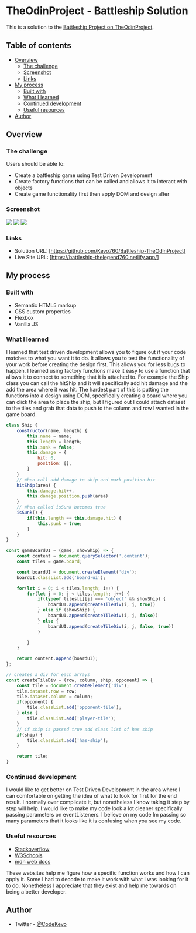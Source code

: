 # TheOdinProject - Battleship Solution

This is a solution to the [Battleship Project on TheOdinProject](https://www.theodinproject.com/lessons/node-path-javascript-battleship).

## Table of contents

- [Overview](#overview)
  - [The challenge](#the-challenge)
  - [Screenshot](#screenshot)
  - [Links](#links)
- [My process](#my-process)
  - [Built with](#built-with)
  - [What I learned](#what-i-learned)
  - [Continued development](#continued-development)
  - [Useful resources](#useful-resources)
- [Author](#author)


## Overview

### The challenge

Users should be able to:

- Create a battleship game using Test Driven Development
- Create factory functions that can be called and allows it to interact with objects
- Create game functionality first then apply DOM and design after


### Screenshot

![](./screnshots/placeship.jpg)
![](./screnshots/placeship2.jpg)
![](./screnshots/board.jpg)


### Links

- Solution URL: [https://github.com/Kevo760/Battleship-TheOdinProject]
- Live Site URL: [https://battleship-thelegend760.netlify.app/]

## My process

### Built with

- Semantic HTML5 markup
- CSS custom properties
- Flexbox
- Vanilla JS



### What I learned

I learned that test driven development allows you to figure out if your code matches to what you want it to do. It allows you to test the functionality of your work before creating the design first. This allows you for less bugs to happen. I learned using factory functions make it easy to use a function that allows it to connect to something that it is attached to. For example the Ship class you can call the hitShip and it will specifically add hit damage and the add the area where it was hit. The hardest part of this is putting the functions into a design using DOM, specifically creating a board where you can click the area to place the ship, but I figured out I could attach dataset to the tiles and grab that data to push to the column and row I wanted in the game board. 




```js
class Ship {
    constructor(name, length) {
        this.name = name;
        this.length = length;
        this.sunk = false;
        this.damage = {
            hit: 0,
            position: [],
        }
    }
    // When call add damage to ship and mark position hit
    hitShip(area) {
        this.damage.hit++,
        this.damage.position.push(area)
    }
    // When called isSunk becomes true
    isSunk() {
        if(this.length == this.damage.hit) {
            this.sunk = true;
        }
    }
}

const gameBoardUI = (game, showShip) => {
    const content = document.querySelector('.content');
    const tiles = game.board;

    const boardUI = document.createElement('div');
    boardUI.classList.add('board-ui');

    for(let i = 0; i < tiles.length; i++) {
        for(let j = 0; j < tiles.length; j++) {
            if(typeof tiles[i][j] === 'object' && showShip) {
                boardUI.append(createTileDiv(i, j, true))
            } else if (showShip) {
                boardUI.append(createTileDiv(i, j, false))
            } else {
                boardUI.append(createTileDiv(i, j, false, true))
            }

        }
    }

    return content.append(boardUI);
};

// creates a div for each arrays
const createTileDiv = (row, column, ship, opponent) => {
    const tile = document.createElement('div');
    tile.dataset.row = row;
    tile.dataset.column = column;
    if(opponent) {
        tile.classList.add('opponent-tile');
    } else {
        tile.classList.add('player-tile');
    }
    // if ship is passed true add class list of has ship
    if(ship) {
        tile.classList.add('has-ship');
    }

    return tile;
}
```


### Continued development

I would like to get better on Test Driven Development in the area where I can comfortable on getting the idea of what to look for first for the end result. I normally over complicate it, but nonetheless I know taking it step by step will help. I would like to make my code look a lot cleaner specifically passing parameters on eventListeners. I believe on my code Im passing so many parameters that it looks like it is confusing when you see my code.  



### Useful resources

- [Stackoverflow](https://www.stackoverflow.com)
- [W3Schools](https://www.w3schools.com)
- [mdn web docs](https://developer.mozilla.org)

These websites help me figure how a specific function works and how I can apply it. Some I had to decode to make it work with what I was looking for it to do. Nonetheless I appreciate that they exist and help me towards on being a better developer.



## Author

- Twitter - [@CodeKevo](https://www.twitter.com/CodeKevo)


